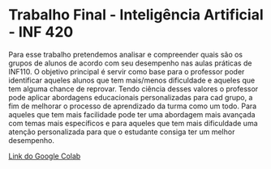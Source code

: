 # Trabalho Final - Inteligência Artificial - INF 420

Para esse trabalho pretendemos analisar e compreender quais são os grupos de alunos de acordo com seu desempenho nas aulas práticas de INF110. O objetivo principal é servir como base para o professor poder identificar aqueles alunos que tem mais/menos dificuldade e aqueles que tem alguma chance de reprovar.
Tendo ciência desses valores o professor pode aplicar abordagens educacionais personalizadas para cad grupo, a fim de melhorar o processo de aprendizado da turma como um todo.
Para aqueles que tem mais facilidade pode ter uma abordagem mais avançada com temas mais específicos e para aqueles que tem mais dificuldade uma atenção personalizada para que o estudante consiga ter um melhor desempenho.

[Link do Google Colab]([https://link-url-here.org](https://colab.research.google.com/drive/14o3jaFvsrbM5OKoGlPacOjRNsTuX1bC7?usp=sharing)https://colab.research.google.com/drive/14o3jaFvsrbM5OKoGlPacOjRNsTuX1bC7?usp=sharing])
